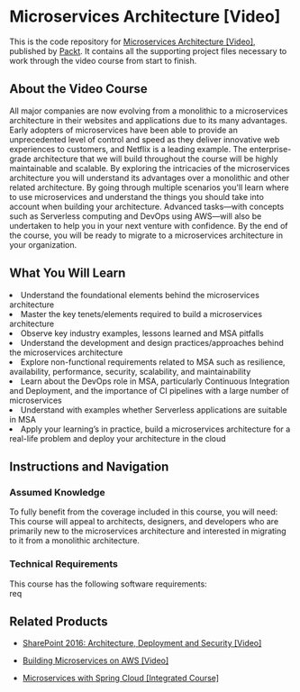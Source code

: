 # Microservices Architecture [Video]
This is the code repository for [Microservices Architecture [Video]](https://www.packtpub.com/application-development/microservices-architecture-video?utm_source=github&utm_medium=repository&utm_campaign=9781788628310), published by [Packt](https://www.packtpub.com/?utm_source=github). It contains all the supporting project files necessary to work through the video course from start to finish.
## About the Video Course
All major companies are now evolving from a monolithic to a microservices architecture in their websites and applications due to its many advantages. Early adopters of microservices have been able to provide an unprecedented level of control and speed as they deliver innovative web experiences to customers, and Netflix is a leading example.
The enterprise-grade architecture that we will build throughout the course will be highly maintainable and scalable. By exploring the intricacies of the microservices architecture you will understand its advantages over a monolithic and other related architecture. By going through multiple scenarios you'll learn where to use microservices and understand the things you should take into account when building your architecture. Advanced tasks—with concepts such as Serverless computing and DevOps using AWS—will also be undertaken to help you in your next venture with confidence.
By the end of the course, you will be ready to migrate to a microservices architecture in your organization.

<H2>What You Will Learn</H2>
<DIV class=book-info-will-learn-text>
<LI>Understand the foundational elements behind the microservices architecture
<LI>Master the key tenets/elements required to build a microservices architecture
<LI>Observe key industry examples, lessons learned and MSA pitfalls 
<LI>Understand the development and design practices/approaches behind the microservices architecture
<LI>Explore non-functional requirements related to MSA such as resilience, availability, performance, security, scalability, and maintainability
<LI>Learn about the DevOps role in MSA, particularly Continuous Integration and Deployment, and the importance of CI pipelines with a large number of microservices
<LI>Understand with examples whether Serverless applications are suitable in MSA
<LI>Apply your learning’s in practice, build a microservices architecture for a real-life problem and deploy your architecture in the cloud  </LI></UL></DIV>

## Instructions and Navigation
### Assumed Knowledge
To fully benefit from the coverage included in this course, you will need:<br/>
This course will appeal to architects, designers, and developers who are primarily new to the microservices architecture and interested in migrating to it from a monolithic architecture.
### Technical Requirements
This course has the following software requirements:<br/>
req

## Related Products
* [SharePoint 2016: Architecture, Deployment and Security [Video]](https://www.packtpub.com/virtualization-and-cloud/sharepoint-2016-architecture-deployment-security-video?utm_source=github&utm_medium=repository&utm_campaign=9781788298506)

* [Building Microservices on AWS [Video]](https://www.packtpub.com/application-development/building-microservices-aws-video?utm_source=github&utm_medium=repository&utm_campaign=9781789341638)

* [Microservices with Spring Cloud [Integrated Course]](https://www.packtpub.com/virtualization-and-cloud/microservices-spring-cloud-integrated-course?utm_source=github&utm_medium=repository&utm_campaign=9781788392426)

